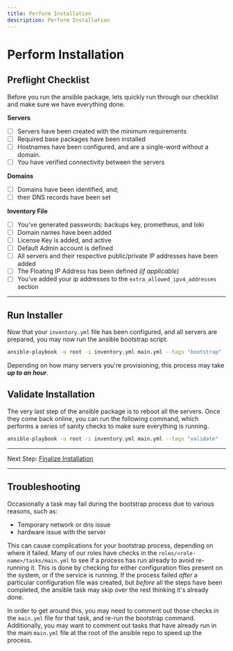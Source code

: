 ```yaml
---
title: Perform Installation
description: Perform Installation
---
```

# Perform Installation

## Preflight Checklist

Before you run the ansible package, lets quickly run through our checklist and make sure we have everything done.

**Servers**

- [ ] Servers have been created with the minimum requirements
- [ ] Required base packages have been installed
- [ ] Hostnames have been configured, and are a single-word without a domain.
- [ ] You have verified connectivity between the servers

**Domains**

- [ ] Domains have been identified, and;
- [ ] their DNS records have been set

**Inventory File**

- [ ] You've generated passwords: backups key, prometheus, and loki
- [ ] Domain names have been added
- [ ] License Key is added, and active
- [ ] Default Admin account is defined
- [ ] All servers and their respective public/private IP addresses have been added
- [ ] The Floating IP Address has been defined _(if applicable)_
- [ ] You've added your ip addresses to the `extra_allowed_ipv4_addresses` section

---

## Run Installer

Now that your `inventory.yml` file has been configured, and all servers are prepared, you may now run the ansible bootstrap script.

```bash
ansible-playbook -u root -i inventory.yml main.yml --tags "bootstrap"
```

Depending on how many servers you're provisioning, this process may take **_up to an hour_**.

## Validate Installation

The very last step of the ansible package is to reboot all the servers. Once they come back online, you can run the following command, which performs a series of sanity checks to make sure everything is running.

```bash
ansible-playbook -u root -i inventory.yml main.yml --tags "validate"
```

---
Next Step: [Finalize Installation](3_finalize.md)

---

## Troubleshooting

Occasionally a task may fail during the bootstrap process due to various reasons, such as:

* Temporary network or dns issue
* hardware issue with the server

This can cause complications for your bootstrap process, depending on where it failed. Many of our roles have checks in the `roles/<role-name>/tasks/main.yml` to see if a process has run already to avoid re-running it. This is done by checking for either configuration files present on the system, or if the service is running. If the process failed _after_ a particular configuration file was created, but _before_ all the steps have been completed, the ansible task may skip over the rest thinking it's already done.

In order to get around this, you may need to comment out those checks in the `main.yml` file for that task, and re-run the bootstrap command. Additionally, you may want to comment out tasks that have already run in the main `main.yml` file at the root of the ansible repo to speed up the process.

